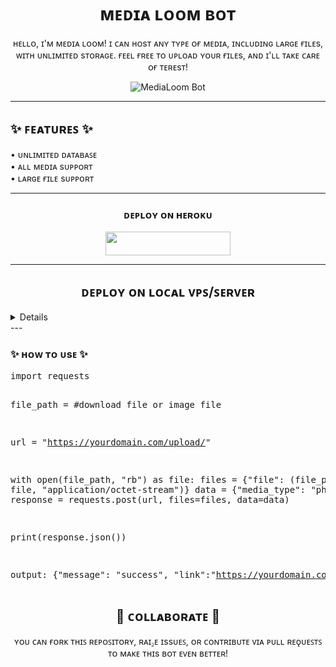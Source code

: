 <h1 align="center">ᴍᴇᴅɪᴀ ʟᴏᴏᴍ ʙᴏᴛ</h1>

<p align="center">ʜᴇʟʟᴏ, ɪ'ᴍ ᴍᴇᴅɪᴀ ʟᴏᴏᴍ! ɪ ᴄᴀɴ ʜᴏsᴛ ᴀɴʏ ᴛʏᴘᴇ ᴏғ ᴍᴇᴅɪᴀ, ɪɴᴄʟᴜᴅɪɴɢ ʟᴀʀɢᴇ ғɪʟᴇs, ᴡɪᴛʜ ᴜɴʟɪᴍɪᴛᴇᴅ sᴛᴏʀᴀɢᴇ. ғᴇᴇʟ ғʀᴇᴇ ᴛᴏ ᴜᴘʟᴏᴀᴅ ʏᴏᴜʀ ғɪʟᴇs, ᴀɴᴅ ɪ'ʟʟ ᴛᴀᴋᴇ ᴄᴀʀᴇ ᴏғ ᴛᴇʀᴇsᴛ!</p>

<p align="center">
  <img src="https://graph.org/file/f47e8e58428604cfb989f-61cbdaf8f0b8399ef4.jpg" alt="MediaLoom Bot" />
</p>

---

<h2>✨ ꜰᴇᴀᴛᴜʀᴇꜱ ✨</h2>

<p>
  • ᴜɴʟɪᴍɪᴛᴇᴅ ᴅᴀᴛᴀʙᴀꜱᴇ <br>
  • ᴀʟʟ ᴍᴇᴅɪᴀ sᴜᴘᴘᴏʀᴛ <br>
  • ʟᴀʀɢᴇ ғɪʟᴇ sᴜᴘᴘᴏʀᴛ <br>
</p>

---

<h3 align="center">ᴅᴇᴘʟᴏʏ ᴏɴ ʜᴇʀᴏᴋᴜ</h3>
<p align="center">
  <a href="https://dashboard.heroku.com/new?template=https://github.com/Sumit0045/MediaLoom">
    <img src="https://img.shields.io/badge/Heroku-black?style=for-the-badge&logo=heroku" width="200" height="38"/>
  </a>
</p>

---
<h2 align="center" style="cursor:pointer;" onclick="toggleVPS()">ᴅᴇᴘʟᴏʏ ᴏɴ ʟᴏᴄᴀʟ ᴠᴘꜱ/ꜱᴇʀᴠᴇʀ</h2>
<details>
<h2 align="center" style="cursor:pointer;" onclick="toggleVPS()">ᴅᴇᴘʟᴏʏ ᴏɴ ʟᴏᴄᴀʟ ᴠᴘꜱ/ꜱᴇʀᴠᴇʀ</h2>

<div id="vps-steps" style="display:none;">
  <p>𝙵𝚘𝚕𝚕𝚘𝚠 𝚝𝚑𝚎𝚜𝚎 𝚜𝚝𝚎𝚙𝚜 𝚝𝚘 𝚍𝚎𝚙𝚕𝚘𝚢 𝚝𝚑𝚎 𝚋𝚘𝚝 𝚘𝚗 𝚢𝚘𝚞𝚛 𝚜𝚎𝚛𝚟𝚎𝚛 𝚘𝚛 𝚕𝚘𝚌𝚊𝚕 𝚅𝙿𝚂:</p>

  <ol>
    <li>
      <b>ꜱᴇᴛ ᴜᴘ ᴛʜᴇ ᴄᴏɴғɪɢᴜʀᴀᴛɪᴏɴ:</b><br>
      𝙵𝚒𝚕𝚕 𝚝𝚑𝚎 <code>config.py</code> 𝚏𝚒𝚕𝚎 𝚠𝚒𝚝𝚑 𝚊𝚕𝚕 𝚝𝚑𝚎 𝚛𝚎𝚚𝚞𝚒𝚛𝚎𝚍 𝚍𝚎𝚝𝚊𝚒𝚕𝚜. 𝙴𝚗𝚜𝚞𝚛𝚎 𝚢𝚘𝚞 𝚙𝚛𝚘𝚟𝚒𝚍𝚎 𝚍𝚊𝚝𝚊𝚋𝚊𝚜𝚎 𝚄𝚁𝙻𝚂 𝚊𝚗𝚍 𝚘𝚝𝚑𝚎𝚛 𝚗𝚎𝚌𝚎𝚜𝚜𝚊𝚛𝚢 𝚌𝚛𝚎𝚍𝚎𝚗𝚝𝚒𝚊𝚕𝚜.
    </li>
    <li>
      <b>𝙲𝚕𝚘𝚗𝚎 𝚝𝚑𝚎 𝚛𝚎𝚙𝚘𝚜𝚒𝚝𝚘𝚛𝚢:</b><br>
      <pre>git clone https://github.com/Sumit0045/MediaLoom</pre>
      <pre>cd MediaLoom</pre>
    </li>
    <li>
      <b>𝙸𝚗𝚜𝚝𝚊𝚕𝚕 𝚝𝚑𝚎 𝚍𝚎𝚙𝚎𝚗𝚍𝚎𝚗𝚌𝚒𝚎𝚜:</b><br>
      <pre>pip install -r requirements.txt</pre>
    </li>
    <li>
      <b>𝚂𝚝𝚊𝚛𝚝 𝚝𝚑𝚎 𝚋𝚘𝚝:</b><br>
      <pre>python -m MediaLoom</pre>
    </li>
  </ol>
</div>
</details>
---

<h3>✨ ʜᴏᴡ ᴛᴏ ᴜsᴇ ✨</h3>
<pre>
import requests

file_path = #download file or image file 

url = "https://yourdomain.com/upload/"

with open(file_path, "rb") as file:
    files = {"file": (file_path, file, "application/octet-stream")}
    data = {"media_type": "photo"}
    response = requests.post(url, files=files, data=data)

print(response.json())

output: {"message": "success", "link":"https://yourdomain.com/file/hsfhkhskjfhskahf.jpg"}
</pre>

<h2 align="center">🤝 ᴄᴏʟʟᴀʙᴏʀᴀᴛᴇ 🤝</h2>

<p align="center">ʏᴏᴜ ᴄᴀɴ ғᴏʀᴋ ᴛʜɪꜱ ʀᴇᴘᴏꜱɪᴛᴏʀʏ, ʀᴀɪ꜇ᴇ ɪssᴜᴇꜱ, ᴏʀ ᴄᴏɴᴛʀɪʙᴜᴛᴇ ᴠɪᴀ ᴘᴜʟʟ ʀᴇǫᴜᴇꜱᴛꜱ ᴛᴏ ᴍᴀᴋᴇ ᴛʜɪs ʙᴏᴛ ᴇᴠᴇɴ ʙᴇᴛᴛᴇʀ!</p>

